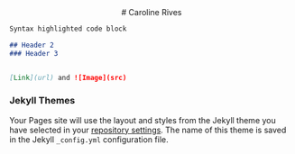 
<center> # Caroline Rives </center>


```markdown
Syntax highlighted code block

## Header 2
### Header 3


[Link](url) and ![Image](src)
```


### Jekyll Themes

Your Pages site will use the layout and styles from the Jekyll theme you have selected in your [repository settings](https://github.com/crives/crives.github.io/settings). The name of this theme is saved in the Jekyll `_config.yml` configuration file.


